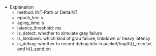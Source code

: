 - Explanation
	+ method: INT-Path or DeltaINT
	+ epoch_len: s
	+ aging_time: s
	+ latency_threshold: ms
	+ is_detect: whether to simulate gray failure
	+ is_linkdown: which kind of grau failure, linkdown or heavy latency
	+ is_debug: whether to record debug info in packet/tmp/h{}_recv.txt and h{}_send.txt
